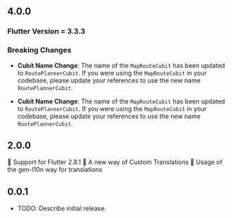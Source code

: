 ## 4.0.0

### Flutter Version = 3.3.3

### Breaking Changes
- **Cubit Name Change**: The name of the `MapRouteCubit` has been updated to `RoutePlannerCubit`. If you were using the `MapRouteCubit` in your codebase, please update your references to use the new name `RoutePlannerCubit`.

- **Cubit Name Change**: The name of the `MapRouteCubit` has been updated to `RoutePlannerCubit`. If you were using the `MapRouteCubit` in your codebase, please update your references to use the new name `RoutePlannerCubit`.

## 2.0.0  
🎉 Support for Flutter 2.8.1
🎉 A new way of Custom Translations
🎉 Usage of the gen-l10n way for translations

## 0.0.1

* TODO: Describe initial release.
